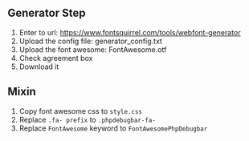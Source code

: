 ## Generator Step

1. Enter to url: https://www.fontsquirrel.com/tools/webfont-generator
2. Upload the config file: generator_config.txt
3. Upload the font awesome: FontAwesome.otf
4. Check agreement box
5. Download it

## Mixin

1. Copy font awesome css to `style.css`
2. Replace `.fa- prefix` to `.phpdebugbar-fa-`
3. Replace `FontAwesome` keyword to `FontAwesomePhpDebugbar`
